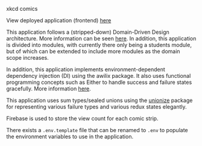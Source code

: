 xkcd comics

View deployed application (frontend) [here](https://aashir-xkcd-comics-api.netlify.app/)

This application follows a (stripped-down) Domain-Driven Design architecture. More information can be seen [here](https://resocoder.com/2020/03/09/flutter-firebase-ddd-course-1-domain-driven-design-principles/). In addition, this application is divided into modules, with currently there only being a students module, but of which can be extended to include more modules as the domain scope increases.

In addition, this application implements environment-dependent dependency injection (DI) using the awilix package. It also uses functional programming concepts such as Either to handle success and failure states gracefully. More information [here](https://medium.com/inato/expressive-error-handling-in-typescript-and-benefits-for-domain-driven-design-70726e061c86).

This application uses sum types/sealed unions using the [unionize](https://github.com/pelotom/unionize#match-expressions) package for representing various failure types and various redux states elegantly.

Firebase is used to store the view count for each comic strip.

There exists a `.env.template` file that can be renamed to `.env` to populate the environment variables to use in the application.
